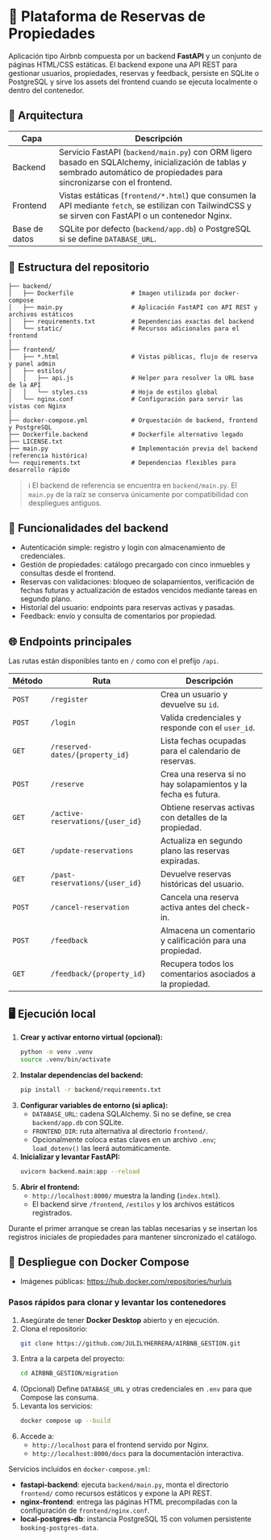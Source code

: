 # 🏡 Plataforma de Reservas de Propiedades

Aplicación tipo Airbnb compuesta por un backend **FastAPI** y un conjunto de páginas HTML/CSS estáticas. El backend expone una API REST para gestionar usuarios, propiedades, reservas y feedback, persiste en SQLite o PostgreSQL y sirve los assets del frontend cuando se ejecuta localmente o dentro del contenedor.

## 🧱 Arquitectura

| Capa | Descripción |
| --- | --- |
| Backend | Servicio FastAPI (`backend/main.py`) con ORM ligero basado en SQLAlchemy, inicialización de tablas y sembrado automático de propiedades para sincronizarse con el frontend. |
| Frontend | Vistas estáticas (`frontend/*.html`) que consumen la API mediante `fetch`, se estilizan con TailwindCSS y se sirven con FastAPI o un contenedor Nginx. |
| Base de datos | SQLite por defecto (`backend/app.db`) o PostgreSQL si se define `DATABASE_URL`. |

## 📁 Estructura del repositorio

```
├── backend/
│   ├── Dockerfile                # Imagen utilizada por docker-compose
│   ├── main.py                   # Aplicación FastAPI con API REST y archivos estáticos
│   ├── requirements.txt          # Dependencias exactas del backend
│   └── static/                   # Recursos adicionales para el frontend
│
├── frontend/
│   ├── *.html                    # Vistas públicas, flujo de reserva y panel admin
│   ├── estilos/
│   │   ├── api.js                # Helper para resolver la URL base de la API
│   │   └── styles.css            # Hoja de estilos global
│   └── nginx.conf                # Configuración para servir las vistas con Nginx
│
├── docker-compose.yml            # Orquestación de backend, frontend y PostgreSQL
├── Dockerfile.backend            # Dockerfile alternativo legado
├── LICENSE.txt
├── main.py                       # Implementación previa del backend (referencia histórica)
└── requirements.txt              # Dependencias flexibles para desarrollo rápido
```

> ℹ️ El backend de referencia se encuentra en `backend/main.py`. El `main.py` de la raíz se conserva únicamente por compatibilidad con despliegues antiguos.

## 🧩 Funcionalidades del backend

- Autenticación simple: registro y login con almacenamiento de credenciales.
- Gestión de propiedades: catálogo precargado con cinco inmuebles y consultas desde el frontend.
- Reservas con validaciones: bloqueo de solapamientos, verificación de fechas futuras y actualización de estados vencidos mediante tareas en segundo plano.
- Historial del usuario: endpoints para reservas activas y pasadas.
- Feedback: envío y consulta de comentarios por propiedad.

## 🌐 Endpoints principales

Las rutas están disponibles tanto en `/` como con el prefijo `/api`.

| Método | Ruta | Descripción |
| ------ | ---- | ----------- |
| `POST` | `/register` | Crea un usuario y devuelve su `id`. |
| `POST` | `/login` | Valida credenciales y responde con el `user_id`. |
| `GET` | `/reserved-dates/{property_id}` | Lista fechas ocupadas para el calendario de reservas. |
| `POST` | `/reserve` | Crea una reserva si no hay solapamientos y la fecha es futura. |
| `GET` | `/active-reservations/{user_id}` | Obtiene reservas activas con detalles de la propiedad. |
| `GET` | `/update-reservations` | Actualiza en segundo plano las reservas expiradas. |
| `GET` | `/past-reservations/{user_id}` | Devuelve reservas históricas del usuario. |
| `POST` | `/cancel-reservation` | Cancela una reserva activa antes del check-in. |
| `POST` | `/feedback` | Almacena un comentario y calificación para una propiedad. |
| `GET` | `/feedback/{property_id}` | Recupera todos los comentarios asociados a la propiedad. |

## 🖥️ Ejecución local

1. **Crear y activar entorno virtual (opcional):**
   ```bash
   python -m venv .venv
   source .venv/bin/activate
   ```
2. **Instalar dependencias del backend:**
   ```bash
   pip install -r backend/requirements.txt
   ```
3. **Configurar variables de entorno (si aplica):**
   - `DATABASE_URL`: cadena SQLAlchemy. Si no se define, se crea `backend/app.db` con SQLite.
   - `FRONTEND_DIR`: ruta alternativa al directorio `frontend/`.
   - Opcionalmente coloca estas claves en un archivo `.env`; `load_dotenv()` las leerá automáticamente.
4. **Inicializar y levantar FastAPI:**
   ```bash
   uvicorn backend.main:app --reload
   ```
5. **Abrir el frontend:**
   - `http://localhost:8000/` muestra la landing (`index.html`).
   - El backend sirve `/frontend`, `/estilos` y los archivos estáticos registrados.

Durante el primer arranque se crean las tablas necesarias y se insertan los registros iniciales de propiedades para mantener sincronizado el catálogo.

## 🐳 Despliegue con Docker Compose

- Imágenes públicas: https://hub.docker.com/repositories/hurluis

### Pasos rápidos para clonar y levantar los contenedores

1. Asegúrate de tener **Docker Desktop** abierto y en ejecución.
2. Clona el repositorio:
   ```bash
   git clone https://github.com/JULILYHERRERA/AIRBNB_GESTION.git
   ```
3. Entra a la carpeta del proyecto:
   ```bash
   cd AIRBNB_GESTION/migration
   ```
4. (Opcional) Define `DATABASE_URL` y otras credenciales en `.env` para que Compose las consuma.
5. Levanta los servicios:
   ```bash
   docker compose up --build
   ```
6. Accede a:
   - `http://localhost` para el frontend servido por Nginx.
   - `http://localhost:8000/docs` para la documentación interactiva.

Servicios incluidos en `docker-compose.yml`:
- **fastapi-backend**: ejecuta `backend/main.py`, monta el directorio `frontend/` como recursos estáticos y expone la API REST.
- **nginx-frontend**: entrega las páginas HTML precompiladas con la configuración de `frontend/nginx.conf`.
- **local-postgres-db**: instancia PostgreSQL 15 con volumen persistente `booking-postgres-data`.
